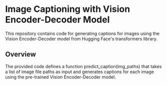 # Image Captioning with Vision Encoder-Decoder Model
This repository contains code for generating captions for images using the Vision Encoder-Decoder model from Hugging Face's transformers library.

## Overview
The provided code defines a function predict_caption(img_paths) that takes a list of image file paths as input and generates captions for each image
using the pre-trained Vision Encoder-Decoder model.
